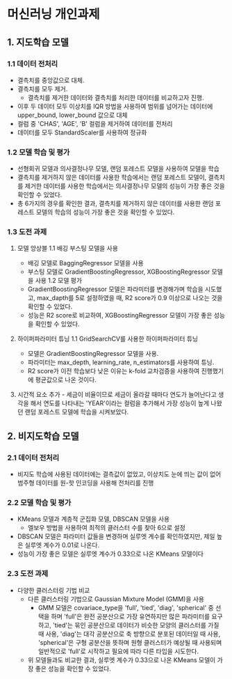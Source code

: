 # 머신러닝 개인과제

## 1. 지도학습 모델

### 1.1 데이터 전처리
  - 결측치를 중앙값으로 대체.
  - 결측치를 모두 제거.
    - 결측치를 제거한 데이터와 결측치를 처리한 데이터를 비교하고자 진행.
  - 이후 두 데이터 모두 이상치를 IQR 방법을 사용하여 범위를 넘어가는 데이터에 upper_bound, lower_bound 값으로 대체
  - 컬럼 중 'CHAS', 'AGE', 'B' 컬럼을 제거하여 데이터를 전처리
  - 데이터를 모두 StandardScaler를 사용하여 정규화

### 1.2 모델 학습 및 평가
  - 선형회귀 모델과 의사결정나무 모델, 랜덤 포레스트 모델을 사용하여 모델을 학습
  - 결측치를 제거하지 않은 데이터를 사용한 학습에서는 랜덤 포레스트 모델이, 결측치를 제거한 데이터를 사용한 학습에서는 의사결정나무 모델의 성능이 가장 좋은 것을 확인할 수 있었다.
  - 총 6가지의 경우를 확인한 결과, 결측치를 제거하지 않은 데이터를 사용한 랜덤 포레스트 모델의 학습의 성능이 가장 좋은 것을 확인할 수 있었다.

### 1.3 도전 과제
  1. 모델 앙상블
    1.1  배깅 부스팅 모델을 사용
      - 배깅 모델로 BaggingRegressor 모델을 사용
      - 부스팅 모델로 GradientBoostingRegressor, XGBoostingRegressor 모델을 사용
    1.2 모델 평가
      - GradientBoostingRegressor 모델은 파라미터를 변경해가며 학습을 시도했고, max_dapth를 5로 설정하였을 때, R2 score가 0.9 이상으로 나오는 것을 확인할 수 있었다.
      - 성능은 R2 score로 비교하여, XGBoostingRegressor 모델이 가장 좋은 성능을 확인할 수 있었다.

  2. 하이퍼파라미터 튜닝
    1.1 GridSearchCV를 사용한 하이퍼파라미터 튜닝
      - 모델은 GradientBoostingRegressor 모델을 사용.
      - 파라미터는 max_depth, learning_rate, n_estimators를 사용하여 튜닝.
      - R2 score가 이전 학습보다 낮은 이유는 k-fold 교차검증을 사용하여 진행했기에 평균값으로 나온 것이다.

  3. 시간적 요소 추가
    - 세금이 비율이므로 세금이 올라갈 때마다 연도가 늘어난다고 생각을 해서 연도를 나타내는 'YEAR'이라는 컬럼을 추가해서 가장 성능이 높게 나왔던 랜덤 포레스트 모델에 학습을 시켜보았다.


## 2. 비지도학습 모델

### 2.1 데이터 전처리
  - 비지도 학습에 사용된 데이터에는 결측값이 없었고, 이상치도 눈에 띄는 값이 없어 범주형 데이터를 원-핫 인코딩을 사용해 전처리를 진행

### 2.2 모델 학습 및 평가
  - KMeans 모델과 계층적 군집화 모델, DBSCAN 모델을 사용
    - 엘보우 방법을 사용하여 최적의 클러스터 수를 찾아 6으로 설정
  - DBSCAN 모델은 파라미터 값들을 변경하며 실루엣 계수를 확인하였지만, 제일 높은 실루엣 계수가 0.01로 나온다.
  - 성능이 가장 좋은 모델은 실루엣 계수가 0.33으로 나온 KMeans 모델이다

### 2.3 도전 과제
  - 다양한 클러스터링 기법 비교
    - 다른 클러스터링 기법으로 Gaussian Mixture Model (GMM)을 사용
      - GMM 모델은 covariace_type을 'full', 'tied', 'diag', 'spherical' 중 선택을 하며 'full'은 완전 공분산으로 가장 유연하지만 많은 파라미터를 요구하고, 'tied'는 묶인 공분산으로 데이터가 비슷한 모양의 클러스터를 가질 때 사용, 'diag'는 대각 공분산으로 축 방향으로 분포된 데이터일 때 사용, 'spherical'은 구형 공분산을 뜻하며 원형 클러스터가 예상될 때 사용되며 일반적으로 'full'로 시작하고 필요에 따라 다른 타입을 시도한다.
    - 위 모델들과도 비교한 결과, 실루엣 계수가 0.33으로 나온 KMeans 모델이 가장 좋은 성능을 확인할 수 있었다.